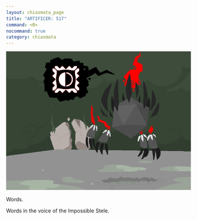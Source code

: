 ```yaml
---
layout: chiasmata_page
title: "ARTIFICER: 517"
command: <Θ>
nocommand: true
category: chiasmata
---
```


![517](/chiasmata/images/narrative/515.png)

Words.

Words in the voice of the Impossible Stele.